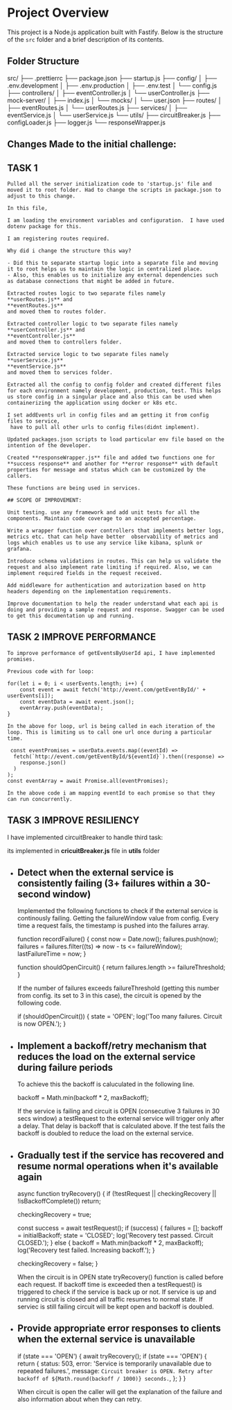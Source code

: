 # Project Overview

This project is a Node.js application built with Fastify. Below is the structure of the `src` folder and a brief description of its contents.

## Folder Structure

src/
├── .prettierrc
├── package.json
├── startup.js
├── config/
│ ├── .env.development
│ ├── .env.production
│ ├── .env.test
│ └── config.js
├── controllers/
│ ├── eventController.js
│ └── userController.js
├── mock-server/
│ ├── index.js
│ └── mocks/
│ └── user.json
├── routes/
│ ├── eventRoutes.js
│ └── userRoutes.js
├── services/
│ ├── eventService.js
│ └── userService.js
└── utils/
├── circuitBreaker.js
├── configLoader.js
├── logger.js
└── responseWrapper.js

## Changes Made to the initial challenge:

## TASK 1

    Pulled all the server initialization code to 'startup.js' file and moved it to root folder. Had to change the scripts in package.json to adjust to this change.

    In this file,

    I am loading the environment variables and configuration.  I have used dotenv package for this.

    I am registering routes required.

    Why did i change the structure this way?

    - Did this to separate startup logic into a separate file and moving it to root helps us to maintain the logic in centralized place.
    - Also, this enables us to initialize any external dependencies such as database connections that might be added in future.

    Extracted routes logic to two separate files namely
    **userRoutes.js** and
    **eventRoutes.js**
    and moved them to routes folder.

    Extracted controller logic to two separate files namely
    **userController.js** and
    **eventController.js**
    and moved them to controllers folder.

    Extracted service logic to two separate files namely
    **userService.js**
    **eventService.js**
    and moved them to services folder.

    Extracted all the config to config folder and created different files for each environment namely development, production, test. This helps us store config in a singular place and also this can be used when containerizing the application using docker or k8s etc.

    I set addEvents url in config files and am getting it from config files to service,
     have to pull all other urls to config files(didnt implement).

    Updated packages.json scripts to load particular env file based on the intention of the developer.

    Created **responseWrapper.js** file and added two functions one for **success response** and another for **error response** with default properties for message and status which can be customized by the callers.

    These functions are being used in services.

    ## SCOPE OF IMPROVEMENT:

    Unit testing. use any framework and add unit tests for all the components. Maintain code coverage to an accepted percentage.

    Write a wrapper function over controllers that implements better logs, metrics etc. that can help have better  observability of metrics and logs which enables us to use any service like kibana, splunk or grafana.

    Introduce schema validations in routes. This can help us validate the request and also implement rate limiting if required. Also, we can implement required fields in the request received.

    Add middleware for authentication and autorization based on http headers depending on the implementation requirements.

    Improve documentation to help the reader understand what each api is doing and providing a sample request and response. Swagger can be used to get this documentation up and running.

## TASK 2 IMPROVE PERFORMANCE

    To improve performance of getEventsByUserId api, I have implemented promises.

    Previous code with for loop:

    for(let i = 0; i < userEvents.length; i++) {
        const event = await fetch('http://event.com/getEventById/' + userEvents[i]);
        const eventData = await event.json();
        eventArray.push(eventData);
    }

    In the above for loop, url is being called in each iteration of the loop. This is limiting us to call one url once during a particular time.

     const eventPromises = userData.events.map((eventId) =>
      fetch(`http://event.com/getEventById/${eventId}`).then((response) =>
        response.json()
      )
    );
    const eventArray = await Promise.all(eventPromises);

    In the above code i am mapping eventId to each promise so that they can run concurrently.

## TASK 3 IMPROVE RESILIENCY

I have implemented circuitBreaker to handle third task:

its implemented in **cricuitBreaker.js** file in **utils** folder

- ## Detect when the external service is consistently failing (3+ failures within a 30-second window)

  Implemented the following functions to check if the external service is continously failing. Getting the failureWindow value from config. Every time a request fails, the timestamp is pushed into the failures array.

  function recordFailure() {
  const now = Date.now();
  failures.push(now);
  failures = failures.filter((ts) => now - ts <= failureWindow);
  lastFailureTime = now;
  }

  function shouldOpenCircuit() {
  return failures.length >= failureThreshold;
  }

  If the number of failures exceeds failureThreshold (getting this number from config. its set to 3 in this case), the circuit is opened by the following code.

  if (shouldOpenCircuit()) {
  state = 'OPEN';
  log('Too many failures. Circuit is now OPEN.');
  }

- ## Implement a backoff/retry mechanism that reduces the load on the external service during failure periods

  To achieve this the backoff is caluculated in the following line.

  backoff = Math.min(backoff \* 2, maxBackoff);

  If the service is failing and circuit is OPEN (consecutive 3 failures in 30 secs window) a testRequest to the external service will trigger only after a delay. That delay is backoff that is calculated above. If the test fails the backoff is doubled to reduce the load on the external service.

- ## Gradually test if the service has recovered and resume normal operations when it's available again

  async function tryRecovery() {
  if (!testRequest || checkingRecovery || !isBackoffComplete()) return;

  checkingRecovery = true;

  const success = await testRequest();
  if (success) {
  failures = [];
  backoff = initialBackoff;
  state = 'CLOSED';
  log('Recovery test passed. Circuit CLOSED.');
  } else {
  backoff = Math.min(backoff \* 2, maxBackoff);
  log('Recovery test failed. Increasing backoff.');
  }

  checkingRecovery = false;
  }

  When the circuit is in OPEN state tryRecovery() function is called before each request.
  If backoff time is exceeded then a testRequest() is triggered to check if the service is back up or not.
  If service is up and running circuit is closed and all traffic resumes to normal state.
  If serviec is still failing circuit will be kept open and backoff is doubled.

- ## Provide appropriate error responses to clients when the external service is unavailable

  if (state === 'OPEN') {
  await tryRecovery();
  if (state === 'OPEN') {
  return {
  status: 503,
  error: 'Service is temporarily unavailable due to repeated failures.',
  message: `Circuit breaker is OPEN. Retry after backoff of ${Math.round(backoff / 1000)} seconds.`,
  };
  }
  }

  When circuit is open the caller will get the explanation of the failure and also information about when they can retry.
